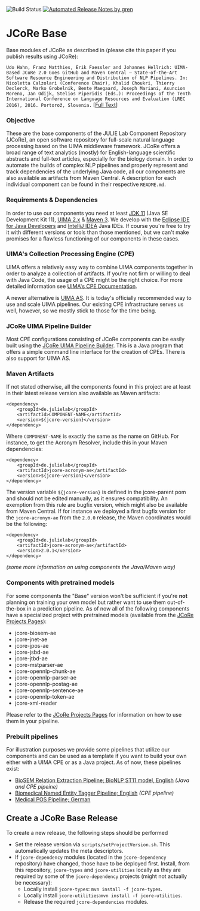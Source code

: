 ![Build Status](https://github.com/JULIELab/jcore-base/actions/workflows/maven.yml/badge.svg) [![Automated Release Notes by gren](https://img.shields.io/badge/%F0%9F%A4%96-release%20notes-00B2EE.svg)](https://github-tools.github.io/github-release-notes/)

# JCoRe Base

Base modules of JCoRe as described in (please cite this paper if you publish results using JCoRe):

```Udo Hahn, Franz Matthies, Erik Faessler and Johannes Hellrich: UIMA-Based JCoRe 2.0 Goes GitHub and Maven Central ― State-of-the-Art Software Resource Engineering and Distribution of NLP Pipelines. In: Nicoletta Calzolari (Conference Chair), Khalid Choukri, Thierry Declerck, Marko Grobelnik, Bente Maegaard, Joseph Mariani, Asuncion Moreno, Jan Odijk, Stelios Piperidis (Eds.): Proceedings of the Tenth International Conference on Language Resources and Evaluation (LREC 2016), 2016. Portorož, Slovenia.``` [[Full Text](http://www.lrec-conf.org/proceedings/lrec2016/pdf/774_Paper.pdf)]

### Objective
These are the base components of the JULIE Lab Component Repository (JCoRe), an open software repository for full-scale natural language processing based on the UIMA middleware framework. JCoRe offers a broad range of text analytics (mostly) for English-language scientific abstracts and full-text articles, especially for the biology domain.
In order to automate the builds of complex NLP pipelines and properly represent and track dependencies of the underlying Java code, all our components are also available as artifacts from Maven Central.
A description for each individual component can be found in their respective `README.md`.

### Requirements & Dependencies
In order to use our components you need at least [JDK 11](https://www.oracle.com/technetwork/java/javase/downloads/jdk11-downloads-5066655.html) (Java SE Development Kit 11), [UIMA 2.x](https://uima.apache.org/index.html) & [Maven 3](https://maven.apache.org/). We develop with the [Eclipse IDE for Java Developers](http://www.eclipse.org/downloads/) and [IntelliJ IDEA](https://www.jetbrains.com/idea/) Java IDEs. If course you're free to try it with different versions or tools than those mentioned, but we can't make promises for a flawless functioning of our components in these cases.

### UIMA's Collection Processing Engine (CPE)
UIMA offers a relatively easy way to combine UIMA components together in order to analyze a collection of artifacts. If you're not firm or willing to deal with Java Code, the usage of a CPE might be the right choice.
For more detailed information see [UIMA's CPE Documentation](https://uima.apache.org/downloads/releaseDocs/2.1.0-incubating/docs/html/tutorials_and_users_guides/tutorials_and_users_guides.html#ugr.tug.cpe).

A newer alternative is [UIMA AS](https://uima.apache.org/doc-uimaas-what.html). It is today's officially recommended way to use and scale UIMA pipelines. Our existing CPE infrastructure serves us well, however, so we mostly stick to those for the time being.

### JCoRe UIMA Pipeline Builder

Most CPE configurations consisting of JCoRe components can be easily built using the [JCoRe UIMA Pipeline Builder](https://github.com/JULIELab/jcore-pipeline-modules).
This is a Java program that offers a simple command line interface for the creation of CPEs. There is also support for UIMA AS.

### Maven Artifacts
If not stated otherwise, all the components found in this project are at least in their latest release version also available as Maven artifacts:
```
<dependency>
    <groupId>de.julielab</groupId>
    <artifactId>COMPONENT-NAME</artifactId>
    <version>${jcore-version}</version>
</dependency>
```
Where `COMPONENT-NAME` is exactly the same as the name on GitHub.
For instance, to get the Acronym Resolver, include this in your Maven dependencies:
```
<dependency>
    <groupId>de.julielab</groupId>
    <artifactId>jcore-acronym-ae</artifactId>
    <version>${jcore-version}</version>
</dependency>
```
The version variable `${jcore-version}` is defined in the jcore-parent pom and should not be edited manually, as it ensures compatibility. An exemption from this rule are bugfix version, which might also be available from Maven Central. If for instance we deployed a first bugfix version for the `jcore-acronym-ae` from the `2.0.0` release, the Maven coordinates would be the following:
```
<dependency>
    <groupId>de.julielab</groupId>
    <artifactId>jcore-acronym-ae</artifactId>
    <version>2.0.1</version>
</dependency>
```
*(some more information on using components the Java/Maven way)*

### Components with pretrained models
For some components the "Base" version won't be sufficient if you're **not** planning on training your own model but rather want to use them out-of-the-box in a prediction pipeline. As of now all of the following components have a specialized project with pretrained models (available from the [JCoRe Projects Pages](https://github.com/JULIELab/jcore-projects)):
*   jcore-biosem-ae
*   jcore-jnet-ae
*   jcore-jpos-ae
*   jcore-jsbd-ae
*   jcore-jtbd-ae
*   jcore-mstparser-ae
*   jcore-opennlp-chunk-ae
*   jcore-opennlp-parser-ae
*   jcore-opennlp-postag-ae
*   jcore-opennlp-sentence-ae
*   jcore-opennlp-token-ae
*   jcore-xml-reader

Please refer to the [JCoRe Projects Pages](https://github.com/JULIELab/jcore-projects) for information on how to use them in your pipeline.

### Prebuilt pipelines
For illustration purposes we provide some pipelines that utilize our components and can be used as a template if you want to build your own either with a UIMA CPE or as a Java project. As of now, these pipelines exist:
*   [BioSEM Relation Extraction Pipeline; BioNLP ST11 model, English](https://github.com/JULIELab/jcore-pipelines/tree/master/jcore-relation-extraction-pipeline) *(Java and CPE pipeine)*
*   [Biomedical Named Entity Tagger Pipeline; English](https://github.com/JULIELab/jcore-pipelines/tree/master/jcore-named-entity-pipeline) *(CPE pipeline)*
*   [Medical POS Pipeline; German](https://github.com/JULIELab/jcore-pipelines/tree/master/jcore-medical-pos-pipeline)

## Create a JCoRe Base Release
To create a new release, the following steps should be performed
*   Set the release version via `scripts/setProjectVersion.sh`. This automatically updates the meta descriptors.
*   If `jcore-dependency` modules (located in the `jcore-dependency` repository) have changed, those have to be deployed first. Install, from this repository, `jcore-types` and `jcore-utilities` locally as they are required by some of the `jcore-dependency` projects (might not actually be necessary):
    *   Locally install `jcore-types`: `mvn install -f jcore-types`.
    *   Locally install `jcore-utilities`:`mvn install -f jcore-utilities`.
    *   Release the required `jcore-dependencies` modules. 
